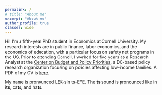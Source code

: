 ```yaml
---
permalink: /
# title: "About me"
excerpt: "About me"
author_profile: true
classes: wide
---
```


Hi! I'm a fifth-year PhD student in Economics at Cornell University.  My research interests are in public finance, labor economics, and the economics of education, with a particular focus on safety net programs in the US. Prior to attending Cornell, I worked for five years as a Research Analyst at the [Center on Budget and Policy Priorities](https://www.cbpp.org), a DC-based policy research organization focusing on policies affecting low-income families. A PDF of my CV is [here](/assets/pdf/cv_lexincai.pdf).

My name is pronounced LEK-sin ts-EYE. The <b>ts</b> sound is pronounced like in i<b>ts</b>, ca<b>ts</b>, and ha<b>ts</b>.